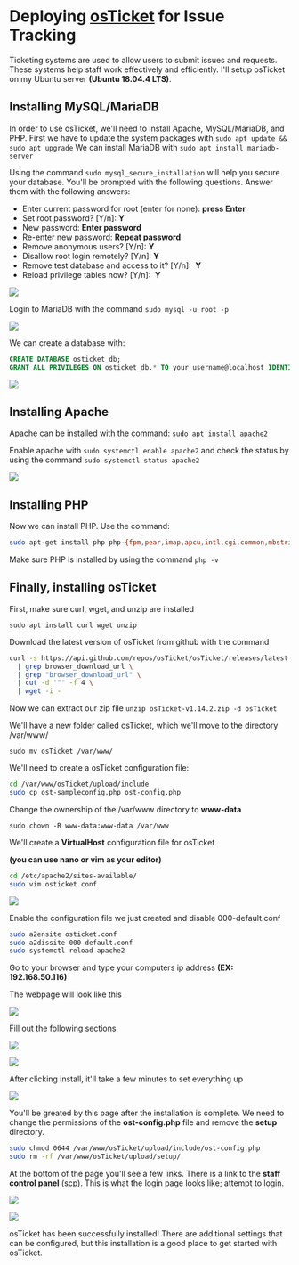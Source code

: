 # Deploying <u>osTicket</u> for Issue Tracking

Ticketing systems are used to allow users to submit issues and requests. These systems help staff work effectively and efficiently. I'll setup osTicket on my Ubuntu server **(Ubuntu 18.04.4 LTS)**.

## Installing MySQL/MariaDB

In order to use osTicket, we'll need to install Apache, MySQL/MariaDB, and PHP. First we have to update the system packages with `sudo apt update && sudo apt upgrade` We can install MariaDB with `sudo apt install mariadb-server`

Using the command `sudo mysql_secure_installation` will help you secure your database. You'll be prompted with the following questions. Answer them with the following answers:

- Enter current password for root (enter for none): **press Enter**
- Set root password? [Y/n]: **Y**
- New password: **Enter password**
- Re-enter new password: **Repeat password**
- Remove anonymous users? [Y/n]: **Y**
- Disallow root login remotely? [Y/n]: **Y**
- Remove test database and access to it? [Y/n]:  **Y**
- Reload privilege tables now? [Y/n]:  **Y**

![](https://drive.google.com/uc?id=1ucInGYMR3fTiFALS9pumzaKKwRqat2Wg)

Login to MariaDB with the command `sudo mysql -u root -p`

![](https://drive.google.com/uc?id=1fn-F184G5Su43dxG3Q5tPpOZ936ASJzX)

We can create a database with:

```sql
CREATE DATABASE osticket_db;
GRANT ALL PRIVILEGES ON osticket_db.* TO your_username@localhost IDENTIFIED BY "yourPassword";
```

![](https://drive.google.com/uc?id=1oLTwotghmtx4pTzMQjV60cLjMhfLtny_)

## Installing Apache

Apache can be installed with the command: `sudo apt install apache2`

Enable apache with `sudo systemctl enable apache2` and check the status by using the command `sudo systemctl status apache2`

![](https://drive.google.com/uc?id=1L_4zFvQMpaP-ScKex1Fd5WO0ELbUpY3h)

## Installing PHP

Now we can install PHP. Use the command:

```bash
sudo apt-get install php php-{fpm,pear,imap,apcu,intl,cgi,common,mbstring,net-socket,gd,xml-util,mysql,bcmath}
```

Make sure PHP is installed by using the command `php -v`

## Finally, installing osTicket

First, make sure curl, wget, and unzip are installed

`sudo apt install curl wget unzip`

Download the latest version of osTicket from github with the command

```bash
curl -s https://api.github.com/repos/osTicket/osTicket/releases/latest \
  | grep browser_download_url \
  | grep "browser_download_url" \
  | cut -d '"' -f 4 \
  | wget -i -
```

Now we can extract our zip file `unzip osTicket-v1.14.2.zip -d osTicket`

We'll have a new folder called osTicket, which we'll move to the directory /var/www/

`sudo mv osTicket /var/www/`

We'll need to create a osTicket configuration file:

```bash
cd /var/www/osTicket/upload/include
sudo cp ost-sampleconfig.php ost-config.php
```

Change the ownership of the /var/www directory to **www-data**

`sudo chown -R www-data:www-data /var/www`

We'll create a **VirtualHost** configuration file for osTicket

**(you can use nano or vim as your editor)**

```bash
cd /etc/apache2/sites-available/
sudo vim osticket.conf
```

![](https://drive.google.com/uc?id=1hLqKEXOeOhegycwcmceYJXiSTqnys7Kg)

Enable the configuration file we just created and disable 000-default.conf

```bash
sudo a2ensite osticket.conf
sudo a2dissite 000-default.conf
sudo systemctl reload apache2
```

Go to your browser and type your computers ip address **(EX: 192.168.50.116)**

The webpage will look like this

![](https://drive.google.com/uc?id=1l9F0elZcvfFr-TREXBlxpQ-5w1a68xKo)

Fill out the following sections

![](https://drive.google.com/uc?id=1Tf42iEcTI4yZEy4K5QSD076JHA7PuWyG)

![](https://drive.google.com/uc?id=1F_Cwhl2loRCBMOFm9cc8RGiJJdTMCxAq)

After clicking install, it'll take a few minutes to set everything up

![](https://drive.google.com/uc?id=1SBXIoeKEVy0vknPxQl4lkmFD1wwiWl92)

You'll be greated by this page after the installation is complete. We need to change the permissions of the **ost-config.php** file and remove the **setup** directory.

```bash
sudo chmod 0644 /var/www/osTicket/upload/include/ost-config.php
sudo rm -rf /var/www/osTicket/upload/setup/
```

At the bottom of the page you'll see a few links. There is a link to the **staff control panel** (scp). This is what the login page looks like; attempt to login.

![](https://drive.google.com/uc?id=1b2_NTz8OvUHOYiY29gorQxC76l_yMdLz)

![](https://drive.google.com/uc?id=1F-ZI4ZFrJnEBnWtgiO466dMrW7OKwMvJ)

osTicket has been successfully installed! There are additional settings that can be configured, but this installation is a good place to get started with osTicket.
